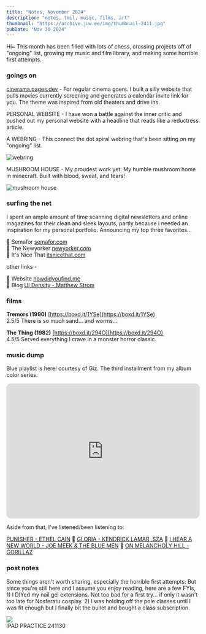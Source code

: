 ```yaml
---
title: "Notes, November 2024"
description: "notes, tmil, music, films, art"
thumbnail: "https://archive.juw.ee/img/thumbnail-2411.jpg"
pubDate: "Nov 30 2024"
---
```


Hi~ This month has been filled with lots of chess, crossing projects off of "ongoing" list, growing my music and film library, and making some horrible first attempts. 
### goings on

[cinerama.pages.dev](cinerama.pages.dev) - For regular cinema goers. I built a silly website that pulls movies currently screening and generates a calendar invite link for you. The theme was inspired from old theaters and drive ins. 
  
PERSONAL WEBSITE - I have won a battle against the inner critic and pushed out my personal website with a headline that reads like a reductress article.  

A WEBRING - This connect the dot spiral webring that's been sitting on my "ongoing" list. 

![webring](https://pbs.twimg.com/media/GboANGxaoAAYNLz?format=jpg&name=medium)
  
MUSHROOM HOUSE - My proudest work yet. My humble mushroom home in minecraft. Built with blood, sweat, and tears!
  
![mushroom house](https://pbs.twimg.com/media/Gcw6YyGbcAAWcUS?format=jpg&name=large)
  
### surfing the net

I spent an ample amount of time scanning digital newsletters and online magazines for their clean and sleek layouts, partly because i needed an inspiration for my personal portfolio. Announcing my top three favorites...

📰 Semafor [semafor.com](http://semafor.com/)  
📰 The Newyorker [newyorker.com](http://newyorker.com/)    
📰 It's Nice That [itsnicethat.com](http://itsnicethat.com/) 
  
other links -
  
🔗 Website [howdidyoufind.me](https://howdidyoufind.me/)   
🔗 Blog [UI Density - Matthew Strom](https://matthewstrom.com/writing/ui-density/)

### films 
  
__Tremors (1990)__ [https://boxd.it/1YSe](https://boxd.it/1YSe)  
2.5/5 There is so much sand... and worms...
  
__The Thing (1982)__ [https://boxd.it/294O](https://boxd.it/294O)  
4.5/5 Served everything I crave in a monster horror classic. 

### music dump

Blue playlist is here! courtesy of Giz. The third installment from my album color series.

<iframe style="border-radius:12px" src="https://open.spotify.com/embed/playlist/6C8vzvW0vPcQryaweLDMWt?utm_source=generator" width="100%" height="352" frameBorder="0" allowfullscreen="" allow="autoplay; clipboard-write; encrypted-media; fullscreen; picture-in-picture" loading="lazy"></iframe>

Aside from that, I've listened/been listening to:

[PUNISHER - ETHEL CAIN](https://open.spotify.com/track/2Iy2Qj5kTsmXAndBnOWdy4?si=5a628c355e9a4c34) 📀 [GLORIA - KENDRICK LAMAR, SZA](https://open.spotify.com/track/0wgOhYnqZKjOHr6bmdz0aN?si=2014edcd8daa4a1c) 📀 [I HEAR A NEW WORLD - JOE MEEK & THE BLUE MEN](https://open.spotify.com/album/2icihEwgiDuWvCL80YlWCb?si=8H5HKVzPQZGAqYY-DeFTyw) 📀 [ON MELANCHOLY HILL - GORILLAZ](https://open.spotify.com/track/0q6LuUqGLUiCPP1cbdwFs3?si=2316692e3ca4445a)

### post notes

Some things aren't worth sharing, especially the horrible first attempts. But since you're still here and I assume you enjoy reading, here are a few FYIs, 1) I DIYed my nail gel extensions. Not too bad for a first try... if only it wasn't too late for Nosferatu cosplay. 2) I was holding off the pole classes until I was fit enough but I finally bit the bullet and bought a class subscription.


<div class="mx-[-1.5rem] mt-20 md:ml-[-4.5rem]">
    <img src="https://archive.juw.ee/img/thumbnail-2411%20copy.jpg" class="md:left-auto aspect-[13/9] border max-w-[390px] w-full object-cover object-bottom"/>
</div>
<div class="mt-3 text-xs text-zinc-400">IPAD PRACTICE 241130</div>






